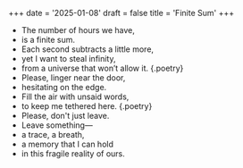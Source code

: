 +++
date = '2025-01-08'
draft = false
title = 'Finite Sum'
+++

- The number of hours we have,
- is a finite sum.
- Each second subtracts a little more,
- yet I want to steal infinity,
- from a universe that won’t allow it.
{.poetry}
- Please, linger near the door,
- hesitating on the edge.
- Fill the air with unsaid words,
- to keep me tethered here.
{.poetry}
- Please, don't just leave.
- Leave something—
- a trace, a breath,
- a memory that I can hold
- in this fragile reality of ours.

